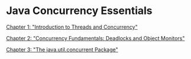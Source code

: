 # Java Concurrency Essentials

[Chapter 1: "Introduction to Threads and Concurrency"](/IntroduceToThreadsAndConcurrency.md)


[Chapter 2: "Concurrency Fundamentals: Deadlocks and Object Monitors"](/DeadLocksAndObjectMonitors.md)


[Chapter 3: "The java.util.concurrent Package"](/Thejava.util.concurrentPackage.md)

